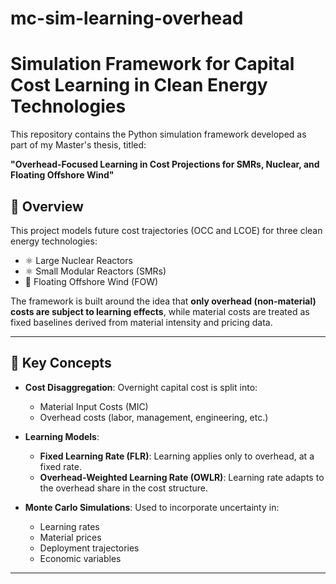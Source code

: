 # mc-sim-learning-overhead
# Simulation Framework for Capital Cost Learning in Clean Energy Technologies

This repository contains the Python simulation framework developed as part of my Master's thesis, titled:

**"Overhead-Focused Learning in Cost Projections for SMRs, Nuclear, and Floating Offshore Wind"**

## 📄 Overview

This project models future cost trajectories (OCC and LCOE)  for three clean energy technologies:

- ⚛️ Large Nuclear Reactors
- ⚛️ Small Modular Reactors (SMRs)
- 🌊 Floating Offshore Wind (FOW)

The framework is built around the idea that **only overhead (non-material) costs are subject to learning effects**, while material costs are treated as fixed baselines derived from material intensity and pricing data.

---

## 🧠 Key Concepts

- **Cost Disaggregation**: Overnight capital cost is split into:
  - Material Input Costs (MIC)
  - Overhead costs (labor, management, engineering, etc.)

- **Learning Models**:
  - **Fixed Learning Rate (FLR)**: Learning applies only to overhead, at a fixed rate.
  - **Overhead-Weighted Learning Rate (OWLR)**: Learning rate adapts to the overhead share in the cost structure.

- **Monte Carlo Simulations**: Used to incorporate uncertainty in:
  - Learning rates
  - Material prices
  - Deployment trajectories
  - Economic variables

---
